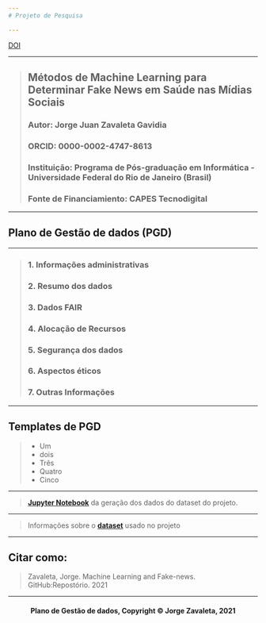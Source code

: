 ```yaml
---
# Projeto de Pesquisa

---
```

[DOI](aqui)

---
> ## Métodos de Machine Learning para Determinar Fake News em Saúde nas Mídias Sociais
> ### Autor: Jorge Juan Zavaleta Gavidia
> ### ORCID: 0000-0002-4747-8613
> ### Instituição: Programa de Pós-graduação em Informática - Universidade Federal do Rio de Janeiro (Brasil)
> ### Fonte de Financiamiento: CAPES Tecnodigital

---
## Plano de Gestão de dados (PGD)

---
> ### 1. Informações administrativas
> ### 2. Resumo dos dados
> ### 3. Dados FAIR
> ### 4. Alocação de Recursos
> ### 5. Segurança dos dados
> ### 6. Aspectos éticos
> ### 7. Outras Informações

---
## Templates de PGD
> - Um
> - dois
> - Três
> - Quatro
> - Cinco

---
> **[Jupyter Notebook](Geracao_de_dados.ipynb)** da geração dos dados do dataset do projeto.


---
> Informações sobre o **[dataset](dataset.md)** usado no projeto

---
## Citar como:
> Zavaleta, Jorge. Machine Learning and Fake-news. GitHub:Repostório. 2021

---
#### <center>Plano de Gestão de dados,  Copyright &copy;  Jorge Zavaleta, 2021</center>